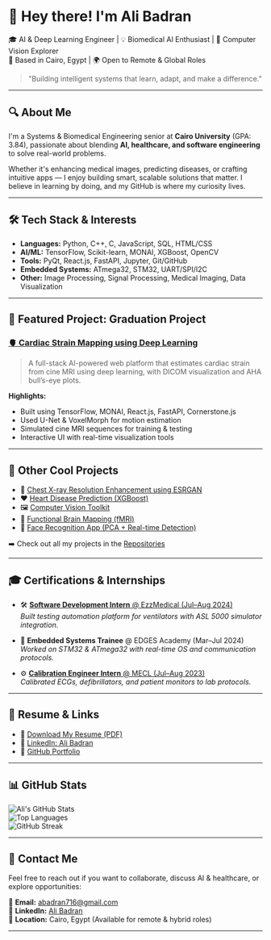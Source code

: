 # 👋 Hey there! I'm Ali Badran

🎓 AI & Deep Learning Engineer | 💡 Biomedical AI Enthusiast | 🧠 Computer Vision Explorer  
📍 Based in Cairo, Egypt | 🌍 Open to Remote & Global Roles  
> "Building intelligent systems that learn, adapt, and make a difference."

---

## 🔍 About Me

I'm a Systems & Biomedical Engineering senior at **Cairo University** (GPA: 3.84), passionate about blending **AI, healthcare, and software engineering** to solve real-world problems.

Whether it's enhancing medical images, predicting diseases, or crafting intuitive apps — I enjoy building smart, scalable solutions that matter. I believe in learning by doing, and my GitHub is where my curiosity lives.

---

## 🛠️ Tech Stack & Interests

- **Languages:** Python, C++, C, JavaScript, SQL, HTML/CSS  
- **AI/ML:** TensorFlow, Scikit-learn, MONAI, XGBoost, OpenCV  
- **Tools:** PyQt, React.js, FastAPI, Jupyter, Git/GitHub  
- **Embedded Systems:** ATmega32, STM32, UART/SPI/I2C  
- **Other:** Image Processing, Signal Processing, Medical Imaging, Data Visualization

---

## 🚀 Featured Project: Graduation Project

### [🫀 Cardiac Strain Mapping using Deep Learning](https://github.com/AliBadran716/Cardiac-Strain-Mapping-from-Cine-MRI-using-Deep-Learning)

> A full-stack AI-powered web platform that estimates cardiac strain from cine MRI using deep learning, with DICOM visualization and AHA bull’s-eye plots.

**Highlights:**
- Built using TensorFlow, MONAI, React.js, FastAPI, Cornerstone.js  
- Used U-Net & VoxelMorph for motion estimation  
- Simulated cine MRI sequences for training & testing  
- Interactive UI with real-time visualization tools

---

## 📂 Other Cool Projects

- 🧠 [Chest X-ray Resolution Enhancement using ESRGAN](https://github.com/AliBadran716/Super-Resolution-of-Medical-X-ray-Images-Using-ESRGANs)  
- ❤️ [Heart Disease Prediction (XGBoost)](https://github.com/AliBadran716/Heart_Disease_Prediction)  
- 🖼️ [Computer Vision Toolkit](https://github.com/AliBadran716/Image-Processing-Kit)  
- 🧬 [Functional Brain Mapping (fMRI)](https://github.com/AliBadran716/Investigating-Cognitive-Control-using-fMRI)  
- 👤 [Face Recognition App (PCA + Real-time Detection)](https://github.com/AliBadran716/Face-Recognition)

➡️ Check out all my projects in the [Repositories](https://github.com/AliBadran716?tab=repositories)

---

## 🎓 Certifications & Internships

- 🛠️ [**Software Development Intern** @ EzzMedical (Jul–Aug 2024)](https://drive.google.com/file/d/1NhY-Mp8ZeF3T1wr6BPBntabLjJI83wcp/view?usp=sharing)  
  _Built testing automation platform for ventilators with ASL 5000 simulator integration._

- 🔌 **Embedded Systems Trainee** @ EDGES Academy (Mar–Jul 2024)  
  _Worked on STM32 & ATmega32 with real-time OS and communication protocols._

- ⚙️ [**Calibration Engineer Intern** @ MECL (Jul–Aug 2023)](https://drive.google.com/file/d/1yCFhScMsN5hs3VjhiwTCl3Py_ckqlG5y/view?usp=sharing)  
  _Calibrated ECGs, defibrillators, and patient monitors to lab protocols._

---

## 📄 Resume & Links

- 📄 [Download My Resume (PDF)]([https://drive.google.com/file/d/1rXQfDCBUY18HyjZf4z4TBHEJeKXwD3MS/view?usp=sharing](https://drive.google.com/file/d/1d9to-MXyrhY4Ft2ZdRiXvR1m02vGNxna/view?usp=drive_link))  
- 🔗 [LinkedIn: Ali Badran](https://www.linkedin.com/in/ali-badran-716ali)  
- 💼 [GitHub Portfolio](https://github.com/AliBadran716)

---

## 📊 GitHub Stats

![Ali's GitHub Stats](https://github-readme-stats.vercel.app/api?username=AliBadran716&show_icons=true&theme=radical)  
![Top Languages](https://github-readme-stats.vercel.app/api/top-langs/?username=AliBadran716&layout=compact&theme=radical)  
![GitHub Streak](https://streak-stats.demolab.com?user=AliBadran716&theme=radical&hide_border=false)

---

## 💬 Contact Me

Feel free to reach out if you want to collaborate, discuss AI & healthcare, or explore opportunities:

📧 **Email:** abadran716@gmail.com  
🔗 **LinkedIn:** [Ali Badran](https://www.linkedin.com/in/ali-badran-716ali)  
📍 **Location:** Cairo, Egypt (Available for remote & hybrid roles)

---

